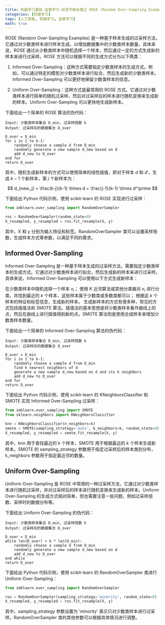 ```yaml
---
title: 机器学习基础-监督学习-标签平衡处理之 ROSE (Random Over-Sampling Examples)
categories: [机器学习]
tags: [人工智能, 机器学习, 监督学习]
math: true
---
```


ROSE (Random Over-Sampling Examples) 是一种基于样本生成的过采样方法，它通过对少数类样本进行样本生成，以增加数据集中的少数类样本数量。具体来说，ROSE 通过从少数类样本中随机选择一个样本，然后通过一定的方式生成新的样本来进行过采样。ROSE 方法可以根据不同的生成方式分为以下两类：

1. Informed Over-Sampling：这种方式需要指定少数类样本的生成方式。例如，可以通过特定的模型对少数类样本进行拟合，然后生成新的少数类样本。Informed Over-Sampling 可以更好地保留少数类样本的信息。

2. Uniform Over-Sampling：这种方式是最常用的 ROSE 方式。它通过对少数类样本进行简单的随机过采样，然后对过采样后的样本进行随机变换来生成新的样本。Uniform Over-Sampling 可以更快地生成新样本。

下面给出一个简单的 ROSE 算法的伪代码：

```vbnet
Input: 少数类样本集合 D_min, 过采样倍数 k
Output: 过采样后的数据集合 D_over

D_over = D_min
for i in 1 to k-1:
    randomly choose a sample d from D_min
    randomly generate a new sample d_new based on d
    add d_new to D_over
end for
return D_over
```

其中，随机生成新样本的方式可以使用简单的线性插值，即对于样本 $d$ 和 $d'$，生成 $k-1$ 个新样本，第 $j$ 个新样本为：

$$
d_{new_j} = \frac{k-j}{k-1} \times d + \frac{j-1}{k-1} \times d^\prime
$$

下面给出 Python 代码示例，使用 scikit-learn 的 ROSE 实现进行过采样：

```python
from imblearn.over_sampling import RandomOverSampler

ros = RandomOverSampler(random_state=0)
X_resampled, y_resampled = ros.fit_resample(X, y)
```

其中，X 和 y 分别为输入特征和标签。RandomOverSampler 类可以设置采样倍数，生成样本方式等参数，以满足不同的需求。

## Informed Over-Sampling

Informed Over-Sampling 是一种基于样本生成的过采样方法，需要指定少数类样本的生成方式。它通过对少数类样本进行拟合，然后生成新的样本来进行过采样。具体来说，Informed Over-Sampling 可以使用以下方式生成新样本：

在少数类样本中随机选择一个样本 $x_i$；
使用 K 近邻算法或其他分类器对 $x_i$ 进行分类，并找到最近的 $k$ 个样本，这些样本属于少数类或多数类都可以；
根据这 $k$ 个样本的特征和标签信息，生成新的样本。
生成新样本的方式有很多种，常见的方式包括插值法和 SMOTE 算法。插值法的基本思想是将少数类样本看作曲线上的点，然后在曲线上进行插值得到新的点。SMOTE 算法则是使用合成样本来增加少数类样本数量。

下面给出一个简单的 Informed Over-Sampling 算法的伪代码：

```vbnet
Input: 少数类样本集合 D_min, 过采样倍数 k
Output: 过采样后的数据集合 D_over

D_over = D_min
for i in 1 to k-1:
    randomly choose a sample d from D_min
    find k nearest neighbors of d
    generate a new sample d_new based on d and its k neighbors
    add d_new to D_over
end for
return D_over
```

下面给出 Python 代码示例，使用 scikit-learn 的 KNeighborsClassifier 和 SMOTE 实现 Informed Over-Sampling 过采样：

```python
from imblearn.over_sampling import SMOTE
from sklearn.neighbors import KNeighborsClassifier

knn = KNeighborsClassifier(n_neighbors=k)
smote = SMOTE(sampling_strategy='auto', k_neighbors=k, random_state=0)
X_resampled, y_resampled = smote.fit_resample(X, y)
```

其中，knn 用于查找最近的 $k$ 个样本，SMOTE 用于根据最近的 $k$ 个样本生成新样本。SMOTE 的 sampling_strategy 参数用于指定过采样后的样本类别分布，k_neighbors 参数用于指定最近邻的数量。

## Uniform Over-Sampling

Uniform Over-Sampling 是 ROSE 中常用的一种过采样方法，它通过对少数类样本进行随机过采样，并对过采样后的样本进行随机变换来生成新的样本。Uniform Over-Sampling 的生成方式相对简单，但也需要注意一些问题，例如过采样倍数、采样时的数据分布等。

下面给出 Uniform Over-Sampling 的伪代码：

```vbnet
Input: 少数类样本集合 D_min, 过采样倍数 k
Output: 过采样后的数据集合 D_over

D_over = D_min
while len(D_over) < k * len(D_min):
    randomly choose a sample d from D_min
    randomly generate a new sample d_new based on d
    add d_new to D_over
end while
return D_over
```

下面给出 Python 代码示例，使用 scikit-learn 的 RandomOverSampler 类进行 Uniform Over-Sampling：

```python
from imblearn.over_sampling import RandomOverSampler

ros = RandomOverSampler(sampling_strategy='minority', random_state=0)
X_resampled, y_resampled = ros.fit_resample(X, y)
```

其中，sampling_strategy 参数设置为 'minority' 表示只对少数类样本进行过采样。RandomOverSampler 类的其他参数可以根据具体情况进行调整。
